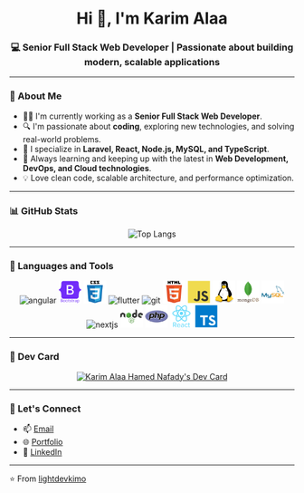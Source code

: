 <h1 align="center">Hi 👋, I'm Karim Alaa</h1>
<h3 align="center">💻 Senior Full Stack Web Developer | Passionate about building modern, scalable applications</h3>

---

### 🚀 About Me
- 👨‍💻 I'm currently working as a **Senior Full Stack Web Developer**.
- 🔍 I'm passionate about **coding**, exploring new technologies, and solving real-world problems.
- 💬 I specialize in **Laravel, React, Node.js, MySQL, and TypeScript**.
- 🌱 Always learning and keeping up with the latest in **Web Development, DevOps, and Cloud technologies**.
- 💡 Love clean code, scalable architecture, and performance optimization.

---

### 📊 GitHub Stats

<p align="center">
  <img src="https://github-readme-stats.vercel.app/api/top-langs/?username=lightdevkimo&hide=html,scss,css&layout=compact&theme=radical" alt="Top Langs" />
</p>

<!-- Uncomment this to show full GitHub stats
<p align="center">
  <img src="https://github-readme-stats.vercel.app/api?username=lightdevkimo&show_icons=true&theme=radical&hide=contribs,issues" alt="Karim's GitHub stats" />
</p>
-->

---

### 🧠 Languages and Tools

<p align="center">
  <img src="https://angular.io/assets/images/logos/angular/angular.svg" alt="angular" width="40" height="40"/>
  <img src="https://raw.githubusercontent.com/devicons/devicon/master/icons/bootstrap/bootstrap-plain-wordmark.svg" alt="bootstrap" width="40" height="40"/>
  <img src="https://raw.githubusercontent.com/devicons/devicon/master/icons/css3/css3-original-wordmark.svg" alt="css3" width="40" height="40"/>
  <img src="https://www.vectorlogo.zone/logos/flutterio/flutterio-icon.svg" alt="flutter" width="40" height="40"/>
  <img src="https://www.vectorlogo.zone/logos/git-scm/git-scm-icon.svg" alt="git" width="40" height="40"/>
  <img src="https://raw.githubusercontent.com/devicons/devicon/master/icons/html5/html5-original-wordmark.svg" alt="html5" width="40" height="40"/>
  <img src="https://raw.githubusercontent.com/devicons/devicon/master/icons/javascript/javascript-original.svg" alt="javascript" width="40" height="40"/>
  <img src="https://raw.githubusercontent.com/devicons/devicon/master/icons/linux/linux-original.svg" alt="linux" width="40" height="40"/>
  <img src="https://raw.githubusercontent.com/devicons/devicon/master/icons/mongodb/mongodb-original-wordmark.svg" alt="mongodb" width="40" height="40"/>
  <img src="https://raw.githubusercontent.com/devicons/devicon/master/icons/mysql/mysql-original-wordmark.svg" alt="mysql" width="40" height="40"/>
  <img src="https://cdn.worldvectorlogo.com/logos/nextjs-2.svg" alt="nextjs" width="40" height="40"/>
  <img src="https://raw.githubusercontent.com/devicons/devicon/master/icons/nodejs/nodejs-original-wordmark.svg" alt="nodejs" width="40" height="40"/>
  <img src="https://raw.githubusercontent.com/devicons/devicon/master/icons/php/php-original.svg" alt="php" width="40" height="40"/>
  <img src="https://raw.githubusercontent.com/devicons/devicon/master/icons/react/react-original-wordmark.svg" alt="react" width="40" height="40"/>
  <img src="https://raw.githubusercontent.com/devicons/devicon/master/icons/typescript/typescript-original.svg" alt="typescript" width="40" height="40"/>
</p>

---

### 💼 Dev Card

<p align="center">
  <a href="https://app.daily.dev/karimnafady">
    <img src="https://api.daily.dev/devcards/61a039c759e247d9957c3ddfacf80c23.png?r=vw0" width="300" alt="Karim Alaa Hamed Nafady's Dev Card"/>
  </a>
</p>

---

### 🔗 Let's Connect
- 📫 [Email](mailto:karimalaahamed@outlook.com)
- 🌐 [Portfolio](https://devtech.click)
- 💼 [LinkedIn](https://www.linkedin.com/in/karim-alaa-218495181/)


---

⭐️ From [lightdevkimo](https://github.com/lightdevkimo)
